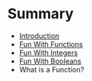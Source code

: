 # Summary

* [Introduction](README.md)
* [Fun With Functions](fun_with_functions.md)
* [Fun With Integers](chapter1.md)
* [Fun With Booleans](fun_with_booleans.md)
* What is a Function?

